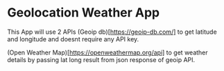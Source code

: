# Geolocation Weather App

This App will use 2 APIs (Geoip db)[https://geoip-db.com/] to get latitude and longitude and doesnt require any API key.

(Open Weather Map)[https://openweathermap.org/api] to get weather details by passing lat long result from json response of geoip API.
